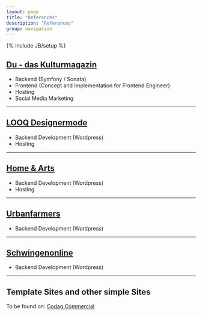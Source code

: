 ```yaml
---
layout: page
title: "References"
description: "References"
group: navigation
---
```

{% include JB/setup %}

## <a target="_blank" href="http://www.du-magazin.com">Du - das Kulturmagazin</a>

 - Backend (Symfony / Sonata)
 - Frontend (Concept and Implementation for Frontend Engineer)
 - Hosting
 - Social Media Marketing

* * *

## <a target="_blank" href="http://looq.ch">LOOQ Designermode</a>

 - Backend Development (Wordpress)
 - Hosting
 
* * *

## <a target="_blank" href="http://homeandarts.ch">Home &#38; Arts</a>
 
 - Backend Development (Wordpress)
 - Hosting
 
* * *

## <a target="_blank" href="http://urbanfarmers.com">Urbanfarmers</a>

 - Backend Development (Wordpress)
 
* * *

## <a target="_blank" href="http://schwingenonline.ch">Schwingenonline</a>

 - Backend Development (Wordpress)

* * *
 
## Template Sites and other simple Sites
To be found on: <a href="http://codag.co" target="_blank">Codag Commercial</a>